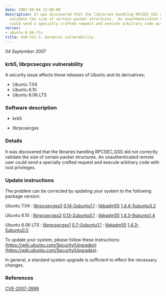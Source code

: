 ```yaml
---
date: 2007-09-04 12:00:00
description: It was discovered that the libraries handling RPCSEC_GSS did not correctly
  validate the size of certain packet structures.  An unauthenticated remote user
  could send a specially crafted request and execute arbitrary code with root privileges.
series:
- ubuntu-6.06-lts
title: USN-511-1: Kerberos vulnerability
---
```


*04 September 2007*

### krb5, librpcsecgss vulnerability

A security issue affects these releases of Ubuntu and its derivatives:

* Ubuntu 7.04
* Ubuntu 6.10
* Ubuntu 6.06 LTS

### Software description

* krb5 

* librpcsecgss 

### Details

It was discovered that the libraries handling RPCSEC_GSS did not correctly validate the size of certain packet structures. An unauthenticated remote user could send a specially crafted request and execute arbitrary code with root privileges. 

### Update instructions

The problem can be corrected by updating your system to the following package version:

Ubuntu 7.04
 : [librpcsecgss3](https://launchpad.net/ubuntu/+source/librpcsecgss) <span> [0.14-2ubuntu1.1](https://launchpad.net/ubuntu/+source/librpcsecgss/0.14-2ubuntu1.1) </span> 
 : [libkadm55](https://launchpad.net/ubuntu/+source/krb5) <span> [1.4.4-5ubuntu3.2](https://launchpad.net/ubuntu/+source/krb5/1.4.4-5ubuntu3.2) </span> 

Ubuntu 6.10
 : [librpcsecgss2](https://launchpad.net/ubuntu/+source/librpcsecgss) <span> [0.13-2ubuntu0.1](https://launchpad.net/ubuntu/+source/librpcsecgss/0.13-2ubuntu0.1) </span> 
 : [libkadm55](https://launchpad.net/ubuntu/+source/krb5) <span> [1.4.3-9ubuntu1.4](https://launchpad.net/ubuntu/+source/krb5/1.4.3-9ubuntu1.4) </span> 

Ubuntu 6.06 LTS
 : [librpcsecgss1](https://launchpad.net/ubuntu/+source/librpcsecgss) <span> [0.7-0ubuntu1.1](https://launchpad.net/ubuntu/+source/librpcsecgss/0.7-0ubuntu1.1) </span> 
 : [libkadm55](https://launchpad.net/ubuntu/+source/krb5) <span> [1.4.3-5ubuntu0.5](https://launchpad.net/ubuntu/+source/krb5/1.4.3-5ubuntu0.5) </span> 

To update your system, please follow these instructions: [https://wiki.ubuntu.com/Security/Upgrades](https://wiki.ubuntu.com/Security/Upgrades).

In general, a standard system upgrade is sufficient to effect the necessary changes. 

### References

 
 [CVE-2007-3999](http://people.ubuntu.com/~ubuntu-security/cve/CVE-2007-3999)